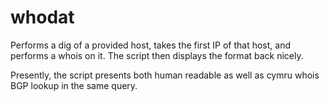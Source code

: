# whodat
Performs a dig of a provided host, takes the first IP of that host, and performs a whois on it. The script then displays the format back nicely. 

Presently, the script presents both human readable as well as cymru whois BGP lookup in the same query.

